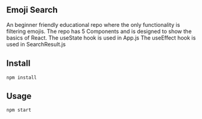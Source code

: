 ## Emoji Search

An beginner friendly educational repo where the only functionality is filtering emojis.
The repo has 5 Components and is designed to show the basics of React.
The useState hook is used in App.js
The useEffect hook is used in SearchResult.js

## Install

`npm install`

## Usage

`npm start`

